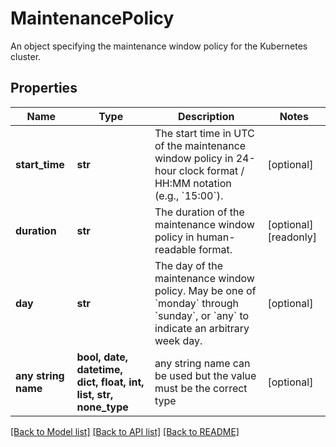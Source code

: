 # MaintenancePolicy

An object specifying the maintenance window policy for the Kubernetes cluster.

## Properties
Name | Type | Description | Notes
------------ | ------------- | ------------- | -------------
**start_time** | **str** | The start time in UTC of the maintenance window policy in 24-hour clock format / HH:MM notation (e.g., &#x60;15:00&#x60;). | [optional] 
**duration** | **str** | The duration of the maintenance window policy in human-readable format. | [optional] [readonly] 
**day** | **str** | The day of the maintenance window policy. May be one of &#x60;monday&#x60; through &#x60;sunday&#x60;, or &#x60;any&#x60; to indicate an arbitrary week day. | [optional] 
**any string name** | **bool, date, datetime, dict, float, int, list, str, none_type** | any string name can be used but the value must be the correct type | [optional]

[[Back to Model list]](../README.md#documentation-for-models) [[Back to API list]](../README.md#documentation-for-api-endpoints) [[Back to README]](../README.md)


